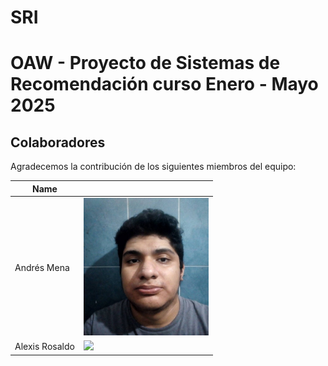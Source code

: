 # SRI

# OAW - Proyecto de Sistemas de Recomendación curso Enero - Mayo 2025

## Colaboradores
Agradecemos la contribución de los siguientes miembros del equipo:

| Name          |  |
| ------------- | ------------- |
| Andrés Mena  | <img src="https://github.com/Jhonix05/OAW/blob/main/assets/LlXZ2T.jpg"  width="200" height="220"> |
| Alexis Rosaldo  | <img src="https://github.com/EdgarSabidoC/web-search-engine/blob/main/assets/About/Member_3.png" height="200"> |
